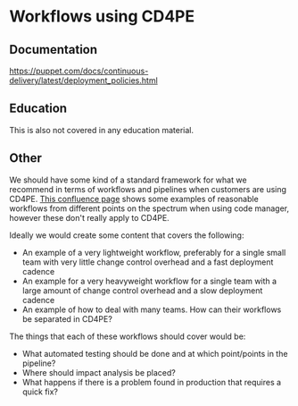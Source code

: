 # Workflows using CD4PE

## Documentation

<https://puppet.com/docs/continuous-delivery/latest/deployment_policies.html>

## Education

This is also not covered in any education material.

## Other

We should have some kind of a standard framework for what we recommend in terms of workflows and pipelines when customers are using CD4PE.
[This confluence page](https://confluence.puppetlabs.com/display/PS/Puppet+Workflows) shows some examples of reasonable workflows from different points on the spectrum when using code manager, however these don't really apply to CD4PE.

Ideally we would create some content that covers the following:

* An example of a very lightweight workflow, preferably for a single small team with very little change control overhead and a fast deployment cadence
* An example for a very heavyweight workflow for a single team with a large amount of change control overhead and a slow deployment cadence
* An example of how to deal with many teams. How can their workflows be separated in CD4PE?

The things that each of these workflows should cover would be:

* What automated testing should be done and at which point/points in the pipeline?
* Where should impact analysis be placed?
* What happens if there is a problem found in production that requires a quick fix?
